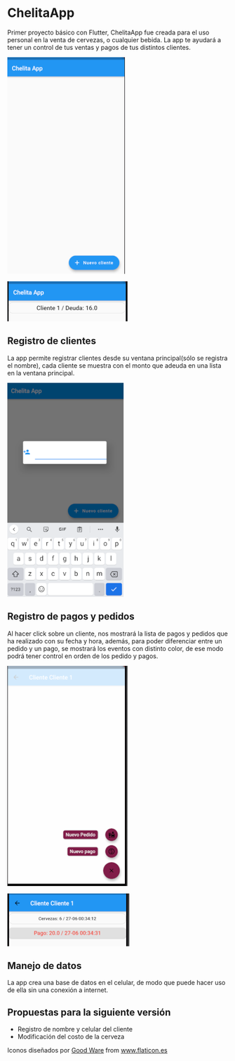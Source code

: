 # ChelitaApp

Primer proyecto básico con Flutter, ChelitaApp fue creada para el uso personal en la venta de cervezas, o cualquier bebida. La app te ayudará a tener un control de tus ventas y pagos de tus distintos clientes.

![Screenshot](Screenshots/Screenshot_Chela1.png)

![Screenshot](Screenshots/Screenshot_Chela6.png)
 
## Registro de clientes
  
 La app permite registrar clientes desde su ventana principal(sólo se registra el nombre), cada cliente se muestra con el monto que adeuda en una lista en la ventana principal.
 
![Screenshot](Screenshots/Screenshot_Chela2.png)

## Registro de pagos y pedidos

  Al hacer click sobre un cliente, nos mostrará la lista de pagos y pedidos que ha realizado con su fecha y hora, además, para poder diferenciar entre un pedido y un pago, se mostrará los eventos con distinto color, de ese modo podrá tener control en orden de los pedido y pagos.

![Screenshot](Screenshots/Screenshot_Chela4.png)

![Screenshot](Screenshots/Screenshot_Chela5.png)
 
## Manejo de datos

La app crea una base de datos en el celular, de modo que puede hacer uso de ella sin una conexión a internet.

## Propuestas para la siguiente versión

* Registro de nombre y celular del cliente
* Modificación del costo de la cerveza

<div>Iconos diseñados por <a href="https://www.flaticon.es/autores/good-ware" title="Good Ware">Good Ware</a> from <a href="https://www.flaticon.es/" title="Flaticon">www.flaticon.es</a></div>
